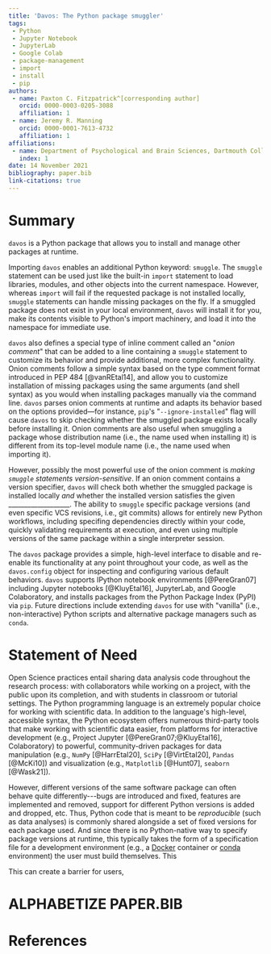 ```yaml
---
title: 'Davos: The Python package smuggler'
tags:
 - Python
 - Jupyter Notebook
 - JupyterLab
 - Google Colab
 - package-management
 - import
 - install
 - pip
authors:
 - name: Paxton C. Fitzpatrick^[corresponding author]
   orcid: 0000-0003-0205-3088
   affiliation: 1
 - name: Jeremy R. Manning
   orcid: 0000-0001-7613-4732
   affiliation: 1
affiliations:
 - name: Department of Psychological and Brain Sciences, Dartmouth College
   index: 1
date: 14 November 2021
bibliography: paper.bib
link-citations: true
---
```



# Summary

`davos` is a Python package that allows you to install and manage other packages at runtime. 

Importing `davos` enables an additional Python keyword: `smuggle`. The `smuggle` statement can be used just like the
built-in `import` statement to load libraries, modules, and other objects into the current namespace. However, whereas 
`import` will fail if the requested package is not installed locally, `smuggle` statements can handle missing 
packages on the fly. If a smuggled package does not exist in your local environment, `davos` will install it for you, 
make its contents visible to Python's import machinery, and load it into the namespace for immediate use.

`davos` also defines a special type of inline comment called an "*onion comment*" that can be added to a line containing 
a `smuggle` statement to customize its behavior and provide additional, more complex functionality. Onion comments 
follow a simple syntax based on the type comment format introduced in PEP 484 [@vanREtal14], and allow you to customize 
installation of missing packages using the same arguments (and shell syntax) as you would when installing packages 
manually via the command line. `davos` parses onion comments at runtime and adapts its behavior based on the options 
provided&mdash;for instance, `pip`'s "`--ignore-installed`" flag will cause `davos` to skip checking whether the smuggled 
package exists locally before installing it. Onion comments are also useful when smuggling a package whose distribution 
name (i.e., the name used when installing it) is different from its top-level module name (i.e., the name used when 
importing it).

However, possibly the most powerful use of the onion comment is *making `smuggle` statements version-sensitive*. If an 
onion comment contains a version specifier, `davos` will check both whether the smuggled package is installed locally 
*and* whether the installed version satisfies the given ___________________. The ability to `smuggle` specific package 
versions (and even specific VCS revisions, i.e., git commits) allows for entirely new Python workflows, including 
specifing dependencies directly within your code, quickly validating requirements at execution, and even using multiple 
versions of the same package within a single interpreter session.

The `davos` package provides a simple, high-level interface to disable and re-enable its functionality at any point 
throughout your code, as well as the `davos.config` object for inspecting and configuring various default behaviors. 
`davos` supports IPython notebook environments [@PereGran07] including Jupyter notebooks [@KluyEtal16], JupyterLab, and 
Google Colaboratory, and installs packages from the Python Package Index (PyPI) via `pip`. Future directions include 
extending `davos` for use with "vanilla" (i.e., non-interactive) Python scripts and alternative package managers such as `conda`.


# Statement of Need

Open Science practices entail sharing data analysis code throughout the research process: with collaborators while working on 
a project, with the public upon its completion, and with students in classroom or tutorial settings. The Python 
programming language is an extremely popular choice for working with scientific data. In addition to the language's 
high-level, accessible syntax, the Python ecosystem offers numerous third-party tools that make working with scientific 
data easier, from platforms for interactive development (e.g., Project Jupyter [@PereGran07;@KluyEtal16], Colaboratory) to 
powerful, community-driven packages for data manipulation (e.g., `NumPy` [@HarrEtal20], `SciPy` [@VirtEtal20], `Pandas` 
[@McKi10]) and visualization (e.g., `Matplotlib` [@Hunt07], `seaborn` [@Wask21]).

However, different versions of the same software package can often behave quite differently---bugs are introduced and 
fixed, features are implemented and removed, support for different Python versions is added and dropped, etc. Thus, 
Python code that is meant to be _reproducible_ (such as data analyses) is commonly shared alongside a set of fixed 
versions for each package used. And since there is no Python-native way to specify package versions at runtime, this 
typically takes the form of a specification file for a development environment (e.g., a 
[Docker](https://www.docker.com/) container or [conda](https://docs.conda.io/en/latest/) environment) the user must 
build themselves. This 

This can create a barrier for users, 


# ALPHABETIZE PAPER.BIB

# References

